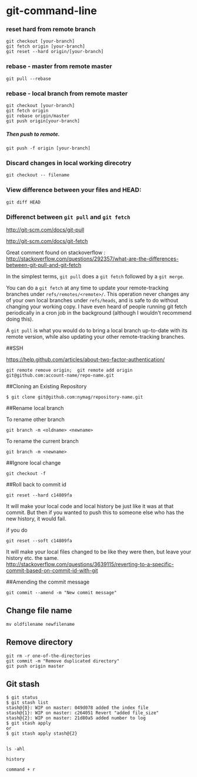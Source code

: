# git-command-line
### reset hard from remote branch
    git checkout [your-branch]
    git fetch origin [your-branch]
    git reset --hard origin/[your-branch]

### rebase - master from remote master
    git pull --rebase
    
### rebase - local branch from remote master
    git checkout [your-branch]    
    git fetch origin  
    git rebase origin/master 
    git push origin[your-branch]

##### Then push to remote. 
    git push -f origin [your-branch]

### Discard changes in local working direcotry
    git checkout -- filename

### View difference between your files and HEAD: 
    git diff HEAD

### Differenct between `git pull` and `git fetch`
http://git-scm.com/docs/git-pull

http://git-scm.com/docs/git-fetch

Great comment found on stackoverflow : http://stackoverflow.com/questions/292357/what-are-the-differences-between-git-pull-and-git-fetch

In the simplest terms, `git pull` does a `git fetch` followed by a `git merge`.

You can do a `git fetch` at any time to update your remote-tracking branches under `refs/remotes/<remote>/`. This operation never changes any of your own local branches under `refs/heads`, and is safe to do without changing your working copy. I have even heard of people running git fetch periodically in a cron job in the background (although I wouldn't recommend doing 
this).

A `git pull` is what you would do to bring a local branch up-to-date with its remote version, while also updating your other remote-tracking branches.

##SSH

https://help.github.com/articles/about-two-factor-authentication/

    git remote remove origin;  git remote add origin git@github.com:account-name/repo-name.git
    
    
##Cloning an Existing Repository

    $ git clone git@github.com:nymag/repository-name.git
    
##Rename local branch

To rename other branch

    git branch -m <oldname> <newname>

To rename the current branch

    git branch -m <newname>


##Ignore local change

    git checkout -f

##Roll back to commit id

    git reset --hard c14809fa
    
It will make your local code and local history be just like it was at that commit. But then if you wanted to push this to someone else who has the new history, it would fail.

if you do

    git reset --soft c14809fa
It will make your local files changed to be like they were then, but leave your history etc. the same.
http://stackoverflow.com/questions/3639115/reverting-to-a-specific-commit-based-on-commit-id-with-git


##Amending the commit message

    git commit --amend -m "New commit message"
    
## Change file name
    
    mv oldfilename newfilename
    
## Remove directory

    git rm -r one-of-the-directories
    git commit -m "Remove duplicated directory"
    git push origin master

## Git stash

    $ git status
    $ git stash list
    stash@{0}: WIP on master: 049d078 added the index file
    stash@{1}: WIP on master: c264051 Revert "added file_size"
    stash@{2}: WIP on master: 21d80a5 added number to log
    $ git stash apply
    or
    $ git stash apply stash@{2}
    
    
    ls -ahl
    
    history
    
    command + r
    
    
